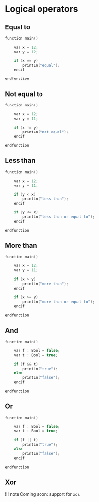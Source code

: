 <h1>Logical operators</h1>

## Equal to

``` c++
function main()

	var x = 12;
	var y = 12;

	if (x == y)
	 	printLn("equal");
	endif

endfunction
```

## Not equal to

``` c++
function main()

	var x = 12;
	var y = 11;

	if (x != y)
	 	printLn("not equal");
	endif

endfunction
```

## Less than

``` c++
function main()

	var x = 12;
	var y = 11;

	if (y < x)
	 	printLn("less than");
	endif

	if (y <= x)
		printLn("less than or equal to");
	endif

endfunction
```

## More than

``` c++
function main()

	var x = 12;
	var y = 11;

	if (x > y)
	 	printLn("more than");
	endif

	if (x >= y)
		printLn("more than or equal to");
	endif

endfunction
```

## And

``` c++
function main()

	var f : Bool = false;
	var t : Bool = true;

	if (f && t)
	 	printLn("true");
	else
		printLn("false");
	endif

endfunction
``` 



## Or

``` c++
function main()

	var f : Bool = false;
	var t : Bool = true;

	if (f || t)
	 	printLn("true");
	else
		printLn("false");
	endif

endfunction
```


## Xor

!!! note
	Coming soon: support for `xor`.

<br/>
